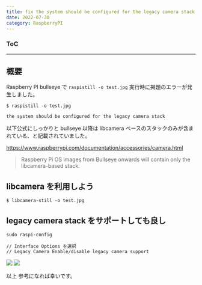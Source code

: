 ```yaml
---
title: fix the system should be configured for the legacy camera stack
date: 2022-07-30
category: RaspberryPI
---
```


<div class="toc">
<div class="toc-content">
<h3 class="menu-label">ToC</h3>
<!-- toc -->
</div>
</div>

---

## 概要

Raspberry PI bullseye で `raspistill -o test.jpg` 実行時に掲題のエラーが発生しました。

```
$ raspistill -o test.jpg

the system should be configured for the legacy camera stack
```

以下公式にしっかりと bullseye 以降は libcamera ベースのスタックのみが含まれている、と記載されていました。

https://www.raspberrypi.com/documentation/accessories/camera.html

> Raspberry Pi OS images from Bullseye onwards will contain only the libcamera-based stack.

## libcamera を利用しよう

```
$ libcamera-still -o test.jpg
```

## legacy camera stack をサポートしても良し

```
sudo raspi-config

// Interface Options を選択
// Legacy Camera Enable/disable legacy camera support
```

![](https://i.imgur.com/pK0JFjt.png)
![](https://i.imgur.com/phPcr6m.png)

以上
参考になれば幸いです。

